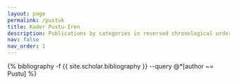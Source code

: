 ```yaml
---
layout: page
permalink: /pustuk
title: Kader Pustu-Iren
description: Publications by categories in reversed chronological order. Generated by jekyll-scholar.
nav: false
nav_order: 1
---
```


<!-- _pages/pustuk.md -->
<div class="publications">

{% bibliography -f {{ site.scholar.bibliography }} --query @*[author ~= Pustu] %}

</div>
